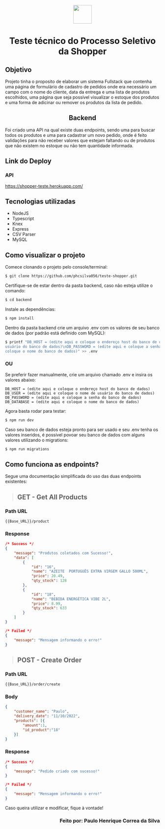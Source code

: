 <div align="center">
    <img width="60px"
        src="https://user-images.githubusercontent.com/104540624/194852937-649efe6e-b0ad-42c1-b87a-96b2d847cc3b.png" />
</div>

<h1 align="center">Teste técnico do Processo Seletivo da Shopper</h1>

<h2>Objetivo</h2>

<p>
    Projeto tinha o proposito de elaborar um sistema Fullstack que contenha uma página de formulário de cadastro de
    pedidos onde era necessário um campo com o nome do cliente, data da entrega e uma lista de produtos escolhidos, uma
    página que seja possível visualizar o estoque dos produtos e uma forma de adicinar ou remover os produtos da lista
    de pedido.
</p>

<h2 align="center">Backend</h2>

<p>Foi criado uma API na qual existe duas endpoints, sendo uma para buscar todos os produtos e uma para cadastrar um
    novo pedido, onde é feito validações para não receber valores que estejam faltando ou de produtos que não existem no
    estoque ou não tem quantidade informada.</p>

<h2>Link do Deploy</h2>

<h3> API </h3>

<a href="https://shopper-teste.herokuapp.com/">
    https://shopper-teste.herokuapp.com/
</a>

<h2>Tecnologias utilizadas</h2>

<ul>
    <li>NodeJS</li>
    <li>Typescript</li>
    <li>Knex</li>
    <li>Express</li>
    <li>CSV Parser</li>
    <li>MySQL</li>
</ul>

<h2>Como visualizar o projeto</h2>

<p>Comece clonando o projeto pelo console/terminal:</p>

``` bash
$ git clone https://github.com/phcsilva056/teste-shopper.git
```

<p>Certifique-se de estar dentro da pasta backend, caso não esteja utilize o comando:</p>

``` bash
$ cd backend
```

<p>Instale as dependências:</p>

``` bash
$ npm install
```

<p>Dentro da pasta backend crie um arquivo .env com os valores de seu banco de dados (por padrão está definido com
    MySQL):</p>

``` bash
$ printf "DB_HOST = (edite aqui e coloque o endereço host do banco de dados)\nDB_USER = (edite aqui e coloque o nome de
usuário do banco de dados)\nDB_PASSWORD = (edite aqui e coloque a senha do banco de dados)\nDB_DATABASE = (edite aqui e
coloque o nome do banco de dados)" >> .env
```

<h3>OU</h3>

<p>Se preferir fazer manualmente, crie um arquivo chamado .env e insira os valores abaixo:</p>

```
DB_HOST = (edite aqui e coloque o endereço host do banco de dados)
DB_USER = (edite aqui e coloque o nome de usuário do banco de dados)
DB_PASSWORD = (edite aqui e coloque a senha do banco de dados)
DB_DATABASE = (edite aqui e coloque o nome do banco de dados)
```

<p>Agora basta rodar para testar:</p>

``` bash
$ npm run dev
```

<p>Caso seu banco de dados esteja pronto para ser usado e seu .env tenha os valores inseridos, é possível povoar seu
    banco de dados com alguns valores utilizando o migrations:</p>

``` bash
$ npm run migrations
```

<h2>Como funciona as endpoints?</h2>

<p>Segue uma documentação simplificada do uso das duas endpoints existentes:</p>

> <h2> GET - Get All Products </h2>

### Path URL

```
{{Base_URL}}/product
```

### Response

```json
/* Success */
{
    "message": "Produtos coletados com Sucesso!",
    "data": [
        {
            "id": "16",
            "name": "AZEITE  PORTUGUÊS EXTRA VIRGEM GALLO 500ML",
            "price": 20.49,
            "qty_stock": 128
        },
        {
            "id": "18",
            "name": "BEBIDA ENERGÉTICA VIBE 2L",
            "price": 8.99,
            "qty_stock": 633
        }
    ]
}

/* Failed */
{
    "message": "Mensagem informando o erro!"
}
```

> <h2> POST - Create Order </h2>

### Path URL

```
{{Base_URL}}/order/create
```

### Body

```json
{
    "customer_name": "Paulo",
    "delivery_date": "11/10/2022",
    "products": [{
        "amount":1,
        "id_product":"18"
    }]
}
```

### Response

```json
/* Success */
{
    "message": "Pedido criado com sucesso!"
}

/* Failed */
{
    "message": "Mensagem informando o erro!"
}
```

<p>Caso queira utilizar e modificar, fique à vontade!</p>

<h3 align="right"> Feito por: Paulo Henrique Correa da Silva </h3>
